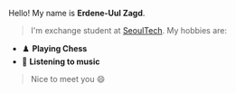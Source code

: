 
Hello! My name is **Erdene-Uul Zagd**.
>I'm exchange student at [SeoulTech](https://en.seoultech.ac.kr/).
>My hobbies are:
* :chess_pawn: **Playing Chess**
* :musical_note: **Listening to music**
>Nice to meet you :smile:
